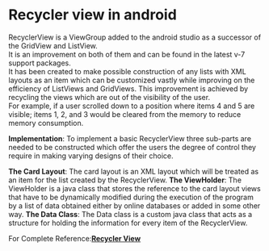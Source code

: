 # Recycler view in android

RecyclerView is a ViewGroup added to the android studio as a successor of the GridView and ListView. <br>
It is an improvement on both of them and can be found in the latest v-7 support packages. <br>
It has been created to make possible construction of any lists with XML layouts as an item which can be customized vastly while improving on the efficiency of ListViews and GridViews. This improvement is achieved by recycling the views which are out of the visibility of the user. <br>
For example, if a user scrolled down to a position where items 4 and 5 are visible; items 1, 2, and 3 would be cleared from the memory to reduce memory consumption.

**Implementation**: To implement a basic RecyclerView three sub-parts are needed to be constructed which offer the users the degree of control they require in making varying designs of their choice.

**The Card Layout**: The card layout is an XML layout which will be treated as an item for the list created by the RecyclerView.
**The ViewHolder**: The ViewHolder is a java class that stores the reference to the card layout views that have to be dynamically modified during the execution of the program by a list of data obtained either by online databases or added in some other way.
**The Data Class**: The Data class is a custom java class that acts as a structure for holding the information for every item of the RecyclerView.

For Complete Reference:[**Recycler View**](https://developer.android.com/reference/androidx/recyclerview/widget/RecyclerView)
